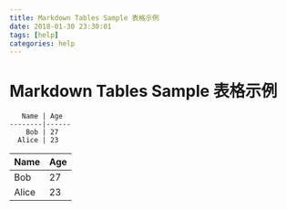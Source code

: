 ```yaml
---
title: Markdown Tables Sample 表格示例
date: 2018-01-30 23:30:01
tags: [help]
categories: help
---
```


# Markdown Tables Sample 表格示例

```
   Name | Age
--------|------
    Bob | 27
  Alice | 23
```

   Name | Age
--------|------
    Bob | 27
  Alice | 23
